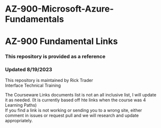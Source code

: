 # AZ-900-Microsoft-Azure-Fundamentals
 
# AZ-900 Fundamental Links

### This repository is provided as a reference
### Updated 8/19/2023

This repository is maintained by Rick Trader<br>
Interface Technical Training<br>

The Courseware Links documents list is not an all inclusive list, I will update it as needed. (It is currently based off hte links when the course was 4 Learning Paths) <br>
If you find a link is not working or sending you to a wrong site, either comment in issues or request pull and we will research and update appropriately. <br>